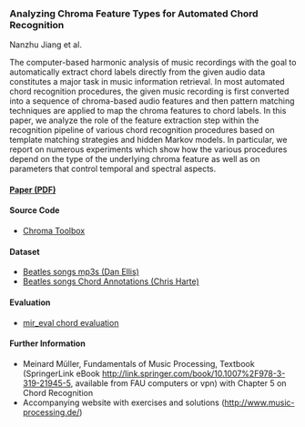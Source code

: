 ### Analyzing Chroma Feature Types for Automated Chord Recognition
Nanzhu Jiang et al.

The computer-based harmonic analysis of music recordings 
with the goal to automatically extract chord labels directly 
from the given audio data constitutes a major task in 
music information retrieval. In most automated chord recognition 
procedures, the given music recording is first converted into 
a sequence of chroma-based audio features and then pattern 
matching techniques are applied to map the chroma features 
to chord labels. In this paper, we analyze the role of the 
feature extraction step within the recognition pipeline of 
various chord recognition procedures based on template 
matching strategies and hidden Markov models. In particular, 
we report on numerous experiments which show how the various 
procedures depend on the type of the underlying chroma feature 
as well as on parameters that control temporal and spectral aspects.


#### [Paper (PDF)](http://www.audiolabs-erlangen.de/content/05-fau/professor/00-mueller/03-publications/2011_JiangGroscheKonzMueller_ChordRecognitionEvaluation_AES42-Ilmenau.pdf)

#### Source Code

* [Chroma Toolbox](http://www.audiolabs-erlangen.de/resources/MIR/chromatoolbox)

#### Dataset

* [Beatles songs mp3s (Dan Ellis)](http://labrosa.ee.columbia.edu/projects/chords/)
* [Beatles songs Chord Annotations (Chris Harte)](http://labrosa.ee.columbia.edu/projects/chords/)

#### Evaluation

* [mir_eval chord evaluation](https://craffel.github.io/mir_eval/#module-mir_eval.chord)

#### Further Information

* Meinard Müller, Fundamentals of Music Processing, Textbook (SpringerLink eBook http://link.springer.com/book/10.1007%2F978-3-319-21945-5, available from FAU computers or vpn) with Chapter 5 on Chord Recognition
* Accompanying website with exercises and solutions (http://www.music-processing.de/)
